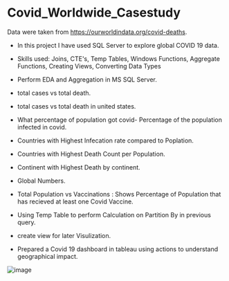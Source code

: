 # Covid_Worldwide_Casestudy
Data were taken from https://ourworldindata.org/covid-deaths.

- In this project I have used SQL Server to explore global COVID 19 data.
- Skills used: Joins, CTE's, Temp Tables, Windows Functions, Aggregate Functions, Creating Views, Converting Data Types
- Perform EDA and Aggregation in MS SQL Server.
- total cases vs total death.
- total cases vs total death in united states.
- What percentage of population got covid- Percentage of the population infected in covid.
- Countries with Highest Infecation rate compared to  Poplation.
- Countries with Highest Death Count per Population.
- Continent with Highest Death by continent.
- Global Numbers.
- Total Population vs Vaccinations : Shows Percentage of Population that has recieved at least one Covid Vaccine.
- Using Temp Table to perform Calculation on Partition By in previous query.
- create view for later Visulization.


- Prepared a Covid 19 dashboard in tableau using actions to understand geographical impact.


![image](https://user-images.githubusercontent.com/26314764/148236597-61a74a7c-795b-48d7-b76a-85e977b17434.png)

